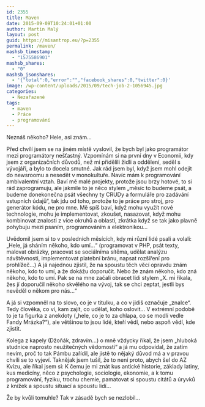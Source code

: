 ```yaml
---
id: 2355
title: Maven
date: 2015-09-09T10:24:01+01:00
author: Martin Malý
layout: post
guid: https://misantrop.eu/?p=2355
permalink: /maven/
mashsb_timestamp:
  - "1575586901"
mashsb_shares:
  - "0"
mashsb_jsonshares:
  - '{"total":0,"error":"","facebook_shares":0,"twitter":0}'
image: /wp-content/uploads/2015/09/tech-job-2-1056945.jpg
categories:
  - Nezařazené
tags:
  - maven
  - Práce
  - programování
---
```

Neznáš někoho? Hele, asi znám&#8230;

<!--more-->

Před chvílí jsem se na jiném místě vyslovil, že bych byl jako programátor mezi programátory nešťastný. Vzpomínám si na první dny v Economii, kdy jsem z organizačních důvodů, než mi přidělili židli a oddělení, seděl s vývojáři, a bylo to docela smutné. Jak rád jsem byl, když jsem mohl odejít do newsroomu a nesedět v monokultuře. Navíc mám k programování ambivalentní vztah. Baví mě malé projekty, protože jsou brzy hotové, to si rád zaprogramuju, ale jakmile to je něco stylem &#8222;měsíc to budeme psát, a budeme donekonečna psát všechny ty CRUDy a formuláře pro zadávání vstupních údajů&#8220;, tak jdu od toho, protože to je práce pro stroj, pro generátor kódu, ne pro mne. Mě spíš baví, když mohu využít nové technologie, mohu je implementovat, zkoušet, nasazovat, když mohu kombinovat znalosti z více okruhů a oblastí, zkrátka když se tak jako plavně pohybuju mezi psaním, programováním a elektronikou&#8230;

Uvědomil jsem si to v posledních měsících, kdy mi různí lidé psali a volali: &#8222;Hele, já sháním někoho, kdo umí&#8230;&#8220; (programovat v PHP, psát texty, malovat obrázky, pracovat se sociálníma sítěma, udělat analýzu návštěvnosti, implementovat platební bránu, napsat rozšíření pro prohlížeč&#8230;) A já najednou zjistil, že na spoustu těch věcí opravdu znám někoho, kdo to umí, a že dokážu doporučit. Nebo že znám někoho, kdo zná někoho, kdo to umí. Pak se na mne začali obracet lidi stylem &#8222;X. mi říkala, žes jí doporučil někoho skvělého na vývoj, tak se chci zeptat, jestli bys nevěděl o někom pro nás&#8230;&#8220;

A já si vzpomněl na to slovo, co je v titulku, a co v jidiš označuje &#8222;znalce&#8220;. Tedy člověka, co ví, kam zajít, co udělat, koho oslovit&#8230; V extrémní podobě to je ta figurka z anekdoty (&#8222;hele, co je to za chlapa, co se modlí vedle Fandy Mrázka?&#8220;), ale většinou to jsou lidé, kteří vědí, nebo aspoň vědí, kde zjistit.

Kolega z kapely (Džoňák, zdravím&#8230;) o mně vždycky říkal, že jsem &#8222;hluboká studnice naprosto neužitečných vědomostí&#8220; a já mu odpovídal, že zatím nevím, proč to tak Pámbu zařídil, ale jistě to nějaký důvod má a v pravou chvíli se to vyjeví. Taknějak jsem tušil, že to není proto, abych šel do AZ Kvízu, ale říkal jsem si: K čemu je mi znát kus antické historie, základy latiny, kus medicíny, něco z psychologie, sociologie, ekonomie, a k tomu programování, fyziku, trochu chemie, pamatovat si spoustu citátů a úryvků z knížek a spoustu situací a spoustu lidí&#8230;

Že by kvůli tomuhle? Tak v zásadě bych se nezlobil&#8230;

&nbsp;